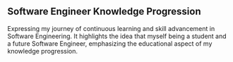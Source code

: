 ## Software Engineer Knowledge Progression

Expressing my journey of continuous learning and skill advancement in Software Engineering. 
It highlights the idea that myself being a student and a future Software Engineer, emphasizing the educational aspect of my knowledge progression.
